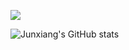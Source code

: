 ![](https://komarev.com/ghpvc/?username=xianggebenben&label=PROFILE+VIEWS)


![Junxiang's GitHub stats](https://github-readme-stats.vercel.app/api?username=xianggebenben&hide=contribs,prs)
